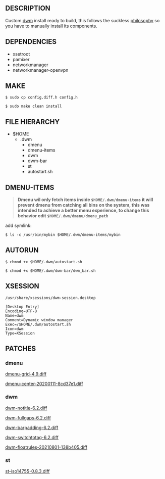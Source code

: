 ## DESCRIPTION
Custom [dwm](https://dwm.suckless.org/) install ready to build, this follows the suckless [philosophy](https://suckless.org/philosophy/) so you have to manually install its components.
## DEPENDENCIES
* xsetroot
* pamixer
* networkmanager
* networkmanager-openvpn
## MAKE
`$ sudo cp config.diff.h config.h`

`$ sudo make clean install`
## FILE HIERARCHY
- $HOME
  - .dwm
    - dmenu
    - dmenu-items
    - dwm
    - dwm-bar
    - st
    - autostart.sh
## DMENU-ITEMS
> **Dmenu wil only fetch items inside `$HOME/.dwm/dmenu-items` it will prevent dmenu from catching all bins on the system, this was intended to achieve a better menu experience, to change this behavior edit `$HOME/.dwm/dmenu/dmenu_path`**

add symlink:

`$ ls -c /usr/bin/mybin $HOME/.dwm/dmenu-items/mybin`
## AUTORUN
`$ chmod +x $HOME/.dwm/autostart.sh`

`$ chmod +x $HOME/.dwm/dwm-bar/dwm_bar.sh`
## XSESSION
`/usr/share/xsessions/dwm-session.desktop`

```
[Desktop Entry]
Encoding=UTF-8
Name=dwm
Comment=Dynamic window manager
Exec=/$HOME/.dwm/autostart.sh
Icon=dwm
Type=XSession
```
## PATCHES

### dmenu

[dmenu-grid-4.9.diff](https://tools.suckless.org/dmenu/patches/grid/dmenu-grid-4.9.diff)

[dmenu-center-20200111-8cd37e1.diff](https://tools.suckless.org/dmenu/patches/center/dmenu-center-20200111-8cd37e1.diff)

### dwm

[dwm-notitle-6.2.diff](https://dwm.suckless.org/patches/notitle/dwm-notitle-6.2.diff)

[dwm-fullgaps-6.2.diff](https://dwm.suckless.org/patches/fullgaps/dwm-fullgaps-6.2.diff)

[dwm-barpadding-6.2.diff](https://dwm.suckless.org/patches/barpadding/dwm-barpadding-6.2.diff)

[dwm-switchtotag-6.2.diff](https://dwm.suckless.org/patches/switchtotag/dwm-switchtotag-6.2.diff)

[dwm-floatrules-20210801-138b405.diff](https://dwm.suckless.org/patches/floatrules/dwm-floatrules-20210801-138b405.diff)

### st

[st-iso14755-0.8.3.diff](https://st.suckless.org/patches/iso14755/st-iso14755-0.8.3.diff)
